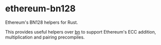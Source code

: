 # ethereum-bn128

Ethereum's BN128 helpers for Rust.

This provides useful helpers over [bn](https://github.com/paritytech/bn) to support Ethereum's ECC addition, multiplication and pairing precompiles.
